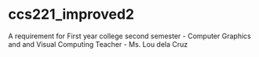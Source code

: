 # ccs221_improved2
A requirement for First year college second semester - Computer Graphics and and Visual Computing
Teacher - Ms. Lou dela Cruz
